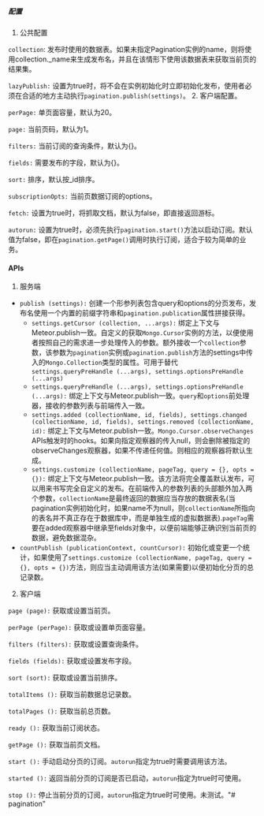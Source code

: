 ##### 配置
1. 公共配置

`collection`: 发布时使用的数据表。如果未指定Pagination实例的name，则将使用collection._name来生成发布名，并且在该情形下使用该数据表来获取当前页的结果集。

`lazyPublish:` 设置为true时，将不会在实例初始化时立即初始化发布，使用者必须在合适的地方主动执行`pagination.publish(settings)`。
2. 客户端配置。

`perPage:` 单页面容量，默认为20。

`page:` 当前页码，默认为1。

`filters:` 当前订阅的查询条件，默认为{}。

`fields:` 需要发布的字段，默认为{}。

`sort:` 排序，默认按_id排序。

`subscriptionOpts:` 当前页数据订阅的options。

`fetch:` 设置为true时，将抓取文档，默认为false，即直接返回游标。

`autorun:` 设置为true时，必须先执行`pagination.start()`方法以启动订阅。默认值为false，即在`pagination.getPage()`调用时执行订阅，适合于较为简单的业务。


#### APIs
1. 服务端
- `publish (settings):` 创建一个形参列表包含query和options的分页发布，发布名使用一个内置的前缀字符串和`pagination.publication`属性拼接获得。
	* `settings.getCursor (collection, ...args):` 绑定上下文与Meteor.publish一致。自定义的获取`Mongo.Cursor`实例的方法，以便使用者按照自己的需求进一步处理传入的参数。额外接收一个`collection`参数，该参数为`pagination`实例或`pagination.publish`方法的settings中传入的`Mongo.Collection`类型的属性。可用于替代`settings.queryPreHandle (...args), settings.optionsPreHandle (...args)`
	* `settings.queryPreHandle (...args), settings.optionsPreHandle (...args):` 绑定上下文与Meteor.publish一致。`query`和`options`前处理器，接收的参数列表与前端传入一致。
	* `settings.added (collectionName, id, fields), settings.changed (collectionName, id, fields), settings.removed (collectionName, id):` 绑定上下文与Meteor.publish一致。`Mongo.Cursor.observeChanges` APIs触发时的hooks。如果向指定观察器的传入null，则会删除被指定的observeChanges观察器，如果不传递任何值。则相应的观察器将默认生成。
	* `settings.customize (collectionName, pageTag, query = {}, opts = {}):` 绑定上下文与Meteor.publish一致。该方法将完全覆盖默认发布，可以用来书写完全自定义的发布。在前端传入的参数列表的头部额外加入两个参数，`collectionName`是最终返回的数据应当存放的数据表名(当pagination实例初始化时，如果name不为null，则`collectionName`所指向的表名并不真正存在于数据库中，而是单独生成的虚拟数据表).`pageTag`需要在added观察器中继承至fields对象中，以便前端能够正确识别当前页的数据，避免数据混杂。
- `countPublish (publicationContext, countCursor):` 初始化或变更一个统计，如果使用了`settings.customize (collectionName, pageTag, query = {}, opts = {})`方法，则应当主动调用该方法(如果需要)以便初始化分页的总记录数。
2. 客户端

`page (page):` 获取或设置当前页。

`perPage (perPage):` 获取或设置单页面容量。

`filters (filters):` 获取或设置查询条件。

`fields (fields):` 获取或设置发布字段。

`sort (sort):` 获取或设置当前排序。

`totalItems ():` 获取当前数据总记录数。

`totalPages ():` 获取当前总页数。

`ready ():` 获取当前订阅状态。

`getPage ():` 获取当前页文档。

`start ():` 手动启动分页的订阅。`autorun`指定为true时需要调用该方法。

`started ():` 返回当前分页的订阅是否已启动，`autorun`指定为true时可使用。

`stop ():` 停止当前分页的订阅，`autorun`指定为true时可使用。未测试。"# pagination" 
